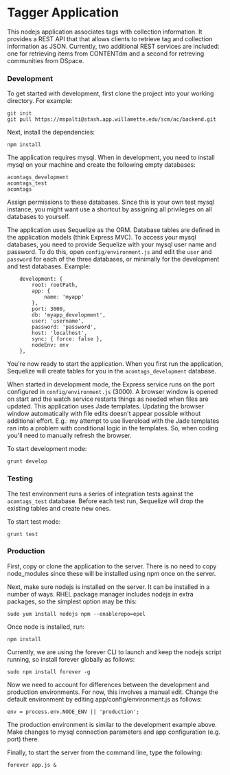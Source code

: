 # Tagger Application

This nodejs application associates tags with collection information.  It provides a REST API that that allows clients to retrieve tag and collection information as JSON.
Currently, two additional REST services are included: one for retrieving items from CONTENTdm and a second for retreving communities from DSpace.


### Development

To get started with development, first clone the project into your working directory. For example:

    git init
    git pull https://mspalti@stash.app.willamette.edu/scm/ac/backend.git

Next, install the dependencies:

    npm install

The application requires mysql.  When in development, you need to install mysql on your machine and create the following empty databases:

    acomtags_development
    acomtags_test
    acomtags

Assign permissions to these databases. Since this is your own test mysql instance, you might want use a shortcut by assigning all privileges on all databases to yourself.

The application uses Sequelize as the ORM.  Database tables are defined in the application models (think Express MVC). To access your mysql databases, you need to provide Sequelize with your mysql user name and password.
 To do this, open `config/environment.js` and edit the `user` and `password` for each of the three databases, or minimally for the development and test databases.  Example:

        development: {
            root: rootPath,
            app: {
                name: 'myapp'
            },
            port: 3000,
            db: 'myapp_development',
            user: 'username',
            password: 'password',
            host: 'localhost',
            sync: { force: false },
            nodeEnv: env
        },

You're now ready to start the application. When you first run the application, Sequelize will create tables for you in the `acomtags_development` database.

When started in development mode, the Express service runs on the port configured in `config/environment.js` (3000).  A browser window is opened on start and the watch service restarts things as needed when files are updated.  This
application uses Jade templates. Updating the browser window automatically with file edits doesn't appear possible without additional effort.
E.g.: my attempt to use livereload with the Jade templates ran into a problem with conditional logic in the templates.  So, when coding you'll need to manually refresh the browser.

To start development mode:

    grunt develop


### Testing

The test environment runs a series of integration tests against the `acomtags_test` database. Before each test run, Sequelize will drop the existing tables and create new ones.

To start test mode:

    grunt test


### Production

First, copy or clone the application to the server.  There is no need to copy node_modules since these will be installed using npm once on the server.

Next, make sure nodejs is installed on the server.  It can be installed in a number of ways.  RHEL package manager includes nodejs in extra packages, so the simplest option may be this:

    sudo yum install nodejs npm --enablerepo=epel

Once node is installed, run:

    npm install

Currently, we are using the forever CLI to launch and keep the nodejs script running, so install forever globally as follows:

    sudo npm install forever -g

Now we need to account for differences between the development and production environments. For now, this involves a manual edit.  Change the default environment by editing app/config/environment.js as follows:

    env = process.env.NODE_ENV || 'production';

The production environment is similar to the development example above.  Make changes to mysql connection parameters and app configuration (e.g. port) there.

Finally, to start the server from the command line, type the following:

    forever app.js &



